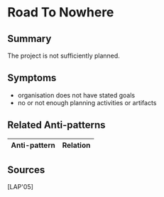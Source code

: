 # Road To Nowhere

## Summary
The project is not sufficiently planned.

## Symptoms
 - organisation does not have stated goals
 - no or not enough planning activities or artifacts

## Related Anti-patterns
| Anti-pattern  | Relation |
|--|--|

## Sources
[LAP'05]
